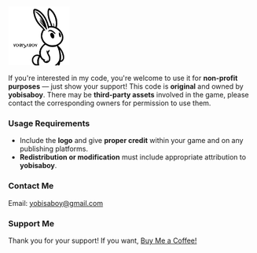 <img src="https://github.com/yobisaboy/Resume/blob/main/yobisaboyLogo.png" alt="yobisaboy Logo" height="120" />

If you're interested in my code, you're welcome to use it for **non-profit purposes** — just show your support!
This code is **original** and owned by **yobisaboy**. There may be **third-party assets** involved in the game, please contact the corresponding owners for permission to use them.
### Usage Requirements
- Include the **logo** and give **proper credit** within your game and on any publishing platforms.
- **Redistribution or modification** must include appropriate attribution to **yobisaboy**.
### Contact Me  
Email: [yobisaboy@gmail.com](mailto:yobisaboy@gmail.com)
### Support Me  
Thank you for your support! If you want, [Buy Me a Coffee!](https://buymeacoffee.com/yobisaboy) 
